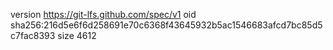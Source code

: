 version https://git-lfs.github.com/spec/v1
oid sha256:216d5e6f6d258691e70c6368f43645932b5ac1546683afcd7bc85d5c7fac8393
size 4612
